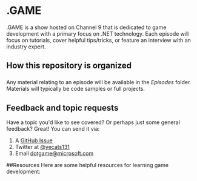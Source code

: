 # .GAME
.GAME is a show hosted on Channel 9 that is dedicated to game development with a primary focus on .NET technology. Each episode will focus on tutorials, cover helpful tips/tricks, or feature an interview with an industry expert. 


## How this repository is organized
###
Any material relating to an episode will be available in the *Episodes* folder. Materials will typically be code samples or full projects. 

## Feedback and topic requests
Have a topic you'd like to see covered? Or perhaps just some general feedback? Great! You can send it via:

1. A [GitHub Issue](https://github.com/staceyhaffner/dotGAME/issues)
2. Twitter at [@yecats131](www.twitter.com/yecats131)
3. Email dotgame@microsoft.com

##Resources
Here are some helpful resources for learning game development:
